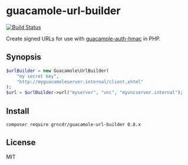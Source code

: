 # guacamole-url-builder

[![Build Status](https://travis-ci.org/grncdr/php-guacamole-url-builder.png?branch=master)](https://travis-ci.org/grncdr/php-guacamole-url-builder)

Create signed URLs for use with [guacamole-auth-hmac][] in PHP.

## Synopsis

```php
$urlBuilder = new Guacamole\UrlBuilder(
    "my secret key",
    "http://myguacamoleserver.internal/client.xhtml"
);
$url = $urlBuilder->url("myserver", "vnc", "myvncserver.internal");
```

## Install

    composer require grncdr/guacamole-url-builder 0.8.x

## License

MIT

[guacamole-auth-hmac]: https://github.com/grncdr/guacamole-auth-hmac
